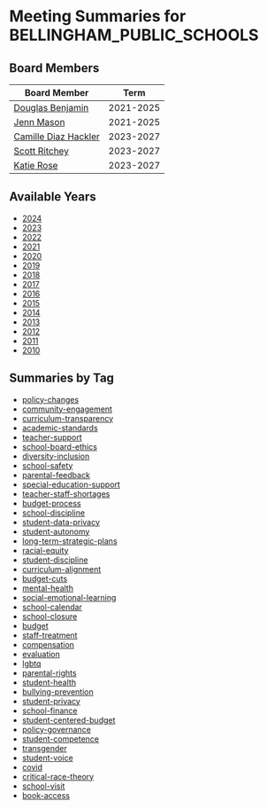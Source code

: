 # Meeting Summaries for BELLINGHAM_PUBLIC_SCHOOLS

## Board Members

| Board Member       | Term           |
|--------------------|----------------|
| [Douglas Benjamin](board_member_310.md) | 2021-2025 |
| [Jenn Mason](board_member_311.md) | 2021-2025 |
| [Camille Diaz Hackler](board_member_312.md) | 2023-2027 |
| [Scott Ritchey](board_member_313.md) | 2023-2027 |
| [Katie Rose](board_member_314.md) | 2023-2027 |

## Available Years
- [2024](school_board_62_year_2024.md)
- [2023](school_board_62_year_2023.md)
- [2022](school_board_62_year_2022.md)
- [2021](school_board_62_year_2021.md)
- [2020](school_board_62_year_2020.md)
- [2019](school_board_62_year_2019.md)
- [2018](school_board_62_year_2018.md)
- [2017](school_board_62_year_2017.md)
- [2016](school_board_62_year_2016.md)
- [2015](school_board_62_year_2015.md)
- [2014](school_board_62_year_2014.md)
- [2013](school_board_62_year_2013.md)
- [2012](school_board_62_year_2012.md)
- [2011](school_board_62_year_2011.md)
- [2010](school_board_62_year_2010.md)

## Summaries by Tag
- [policy-changes](school_board_62_tag_policy-changes.md)
- [community-engagement](school_board_62_tag_community-engagement.md)
- [curriculum-transparency](school_board_62_tag_curriculum-transparency.md)
- [academic-standards](school_board_62_tag_academic-standards.md)
- [teacher-support](school_board_62_tag_teacher-support.md)
- [school-board-ethics](school_board_62_tag_school-board-ethics.md)
- [diversity-inclusion](school_board_62_tag_diversity-inclusion.md)
- [school-safety](school_board_62_tag_school-safety.md)
- [parental-feedback](school_board_62_tag_parental-feedback.md)
- [special-education-support](school_board_62_tag_special-education-support.md)
- [teacher-staff-shortages](school_board_62_tag_teacher-staff-shortages.md)
- [budget-process](school_board_62_tag_budget-process.md)
- [school-discipline](school_board_62_tag_school-discipline.md)
- [student-data-privacy](school_board_62_tag_student-data-privacy.md)
- [student-autonomy](school_board_62_tag_student-autonomy.md)
- [long-term-strategic-plans](school_board_62_tag_long-term-strategic-plans.md)
- [racial-equity](school_board_62_tag_racial-equity.md)
- [student-discipline](school_board_62_tag_student-discipline.md)
- [curriculum-alignment](school_board_62_tag_curriculum-alignment.md)
- [budget-cuts](school_board_62_tag_budget-cuts.md)
- [mental-health](school_board_62_tag_mental-health.md)
- [social-emotional-learning](school_board_62_tag_social-emotional-learning.md)
- [school-calendar](school_board_62_tag_school-calendar.md)
- [school-closure](school_board_62_tag_school-closure.md)
- [budget](school_board_62_tag_budget.md)
- [staff-treatment](school_board_62_tag_staff-treatment.md)
- [compensation](school_board_62_tag_compensation.md)
- [evaluation](school_board_62_tag_evaluation.md)
- [lgbtq](school_board_62_tag_lgbtq.md)
- [parental-rights](school_board_62_tag_parental-rights.md)
- [student-health](school_board_62_tag_student-health.md)
- [bullying-prevention](school_board_62_tag_bullying-prevention.md)
- [student-privacy](school_board_62_tag_student-privacy.md)
- [school-finance](school_board_62_tag_school-finance.md)
- [student-centered-budget](school_board_62_tag_student-centered-budget.md)
- [policy-governance](school_board_62_tag_policy-governance.md)
- [student-competence](school_board_62_tag_student-competence.md)
- [transgender](school_board_62_tag_transgender.md)
- [student-voice](school_board_62_tag_student-voice.md)
- [covid](school_board_62_tag_covid.md)
- [critical-race-theory](school_board_62_tag_critical-race-theory.md)
- [school-visit](school_board_62_tag_school-visit.md)
- [book-access](school_board_62_tag_book-access.md)
